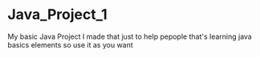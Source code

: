 # Java_Project_1
My basic Java Project
I made that just to help pepople that's learning java basics elements 
so use it as you want 
